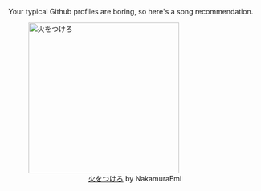 Your typical Github profiles are boring, so here's a song recommendation.
<figure><img width="300" height="300" src="https://i.scdn.co/image/ab67616d0000b273df54dfdad4cdb5ded84ae4a6" alt="火をつけろ" /><figcaption align="center"><a href="https://open.spotify.com/track/4HkYOprD8jhVK12Mp1CYyH" target="_blank">火をつけろ</a> by NakamuraEmi</figcaption></figure>

